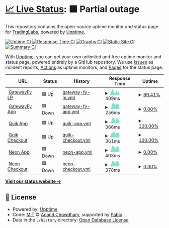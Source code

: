 # [📈 Live Status](https://tradinglabs-io.github.io/gatewayfy-status): <!--live status--> **🟧 Partial outage**

This repository contains the open-source uptime monitor and status page for [TradingLabs](https://tradinglabs-io.github.io/gatewayfy-status), powered by [Upptime](https://github.com/upptime/upptime).

[![Uptime CI](https://github.com/tradinglabs-io/gatewayfy-status/workflows/Uptime%20CI/badge.svg)](https://github.com/tradinglabs-io/gatewayfy-status/actions?query=workflow%3A%22Uptime+CI%22)
[![Response Time CI](https://github.com/tradinglabs-io/gatewayfy-status/workflows/Response%20Time%20CI/badge.svg)](https://github.com/tradinglabs-io/gatewayfy-status/actions?query=workflow%3A%22Response+Time+CI%22)
[![Graphs CI](https://github.com/tradinglabs-io/gatewayfy-status/workflows/Graphs%20CI/badge.svg)](https://github.com/tradinglabs-io/gatewayfy-status/actions?query=workflow%3A%22Graphs+CI%22)
[![Static Site CI](https://github.com/tradinglabs-io/gatewayfy-status/workflows/Static%20Site%20CI/badge.svg)](https://github.com/tradinglabs-io/gatewayfy-status/actions?query=workflow%3A%22Static+Site+CI%22)
[![Summary CI](https://github.com/tradinglabs-io/gatewayfy-status/workflows/Summary%20CI/badge.svg)](https://github.com/tradinglabs-io/gatewayfy-status/actions?query=workflow%3A%22Summary+CI%22)

With [Upptime](https://upptime.js.org), you can get your own unlimited and free uptime monitor and status page, powered entirely by a GitHub repository. We use [Issues](https://github.com/tradinglabs-io/gatewayfy-status/issues) as incident reports, [Actions](https://github.com/tradinglabs-io/gatewayfy-status/actions) as uptime monitors, and [Pages](https://tradinglabs-io.github.io/gatewayfy-status) for the status page.

<!--start: status pages-->
<!-- This summary is generated by Upptime (https://github.com/upptime/upptime) -->
<!-- Do not edit this manually, your changes will be overwritten -->
<!-- prettier-ignore -->
| URL | Status | History | Response Time | Uptime |
| --- | ------ | ------- | ------------- | ------ |
| <img alt="" src="https://icons.duckduckgo.com/ip3/www.gatewayfy.com.ico" height="13"> [GatewayFy LP](https://www.gatewayfy.com) | 🟩 Up | [gateway-fy-lp.yml](https://github.com/tradinglabs-io/gatewayfy-status/commits/HEAD/history/gateway-fy-lp.yml) | <details><summary><img alt="Response time graph" src="./graphs/gateway-fy-lp/response-time-week.png" height="20"> 409ms</summary><br><a href="https://tradinglabs-io.github.io/gatewayfy-status/history/gateway-fy-lp"><img alt="Response time 1316" src="https://img.shields.io/endpoint?url=https%3A%2F%2Fraw.githubusercontent.com%2Ftradinglabs-io%2Fgatewayfy-status%2FHEAD%2Fapi%2Fgateway-fy-lp%2Fresponse-time.json"></a><br><a href="https://tradinglabs-io.github.io/gatewayfy-status/history/gateway-fy-lp"><img alt="24-hour response time 425" src="https://img.shields.io/endpoint?url=https%3A%2F%2Fraw.githubusercontent.com%2Ftradinglabs-io%2Fgatewayfy-status%2FHEAD%2Fapi%2Fgateway-fy-lp%2Fresponse-time-day.json"></a><br><a href="https://tradinglabs-io.github.io/gatewayfy-status/history/gateway-fy-lp"><img alt="7-day response time 409" src="https://img.shields.io/endpoint?url=https%3A%2F%2Fraw.githubusercontent.com%2Ftradinglabs-io%2Fgatewayfy-status%2FHEAD%2Fapi%2Fgateway-fy-lp%2Fresponse-time-week.json"></a><br><a href="https://tradinglabs-io.github.io/gatewayfy-status/history/gateway-fy-lp"><img alt="30-day response time 412" src="https://img.shields.io/endpoint?url=https%3A%2F%2Fraw.githubusercontent.com%2Ftradinglabs-io%2Fgatewayfy-status%2FHEAD%2Fapi%2Fgateway-fy-lp%2Fresponse-time-month.json"></a><br><a href="https://tradinglabs-io.github.io/gatewayfy-status/history/gateway-fy-lp"><img alt="1-year response time 1316" src="https://img.shields.io/endpoint?url=https%3A%2F%2Fraw.githubusercontent.com%2Ftradinglabs-io%2Fgatewayfy-status%2FHEAD%2Fapi%2Fgateway-fy-lp%2Fresponse-time-year.json"></a></details> | <details><summary><a href="https://tradinglabs-io.github.io/gatewayfy-status/history/gateway-fy-lp">99.41%</a></summary><a href="https://tradinglabs-io.github.io/gatewayfy-status/history/gateway-fy-lp"><img alt="All-time uptime 99.89%" src="https://img.shields.io/endpoint?url=https%3A%2F%2Fraw.githubusercontent.com%2Ftradinglabs-io%2Fgatewayfy-status%2FHEAD%2Fapi%2Fgateway-fy-lp%2Fuptime.json"></a><br><a href="https://tradinglabs-io.github.io/gatewayfy-status/history/gateway-fy-lp"><img alt="24-hour uptime 98.94%" src="https://img.shields.io/endpoint?url=https%3A%2F%2Fraw.githubusercontent.com%2Ftradinglabs-io%2Fgatewayfy-status%2FHEAD%2Fapi%2Fgateway-fy-lp%2Fuptime-day.json"></a><br><a href="https://tradinglabs-io.github.io/gatewayfy-status/history/gateway-fy-lp"><img alt="7-day uptime 99.41%" src="https://img.shields.io/endpoint?url=https%3A%2F%2Fraw.githubusercontent.com%2Ftradinglabs-io%2Fgatewayfy-status%2FHEAD%2Fapi%2Fgateway-fy-lp%2Fuptime-week.json"></a><br><a href="https://tradinglabs-io.github.io/gatewayfy-status/history/gateway-fy-lp"><img alt="30-day uptime 99.70%" src="https://img.shields.io/endpoint?url=https%3A%2F%2Fraw.githubusercontent.com%2Ftradinglabs-io%2Fgatewayfy-status%2FHEAD%2Fapi%2Fgateway-fy-lp%2Fuptime-month.json"></a><br><a href="https://tradinglabs-io.github.io/gatewayfy-status/history/gateway-fy-lp"><img alt="1-year uptime 99.89%" src="https://img.shields.io/endpoint?url=https%3A%2F%2Fraw.githubusercontent.com%2Ftradinglabs-io%2Fgatewayfy-status%2FHEAD%2Fapi%2Fgateway-fy-lp%2Fuptime-year.json"></a></details>
| <img alt="" src="https://icons.duckduckgo.com/ip3/app.gatewayfy.com.ico" height="13"> [GatewayFy App](https://app.gatewayfy.com) | 🟥 Down | [gateway-fy-app.yml](https://github.com/tradinglabs-io/gatewayfy-status/commits/HEAD/history/gateway-fy-app.yml) | <details><summary><img alt="Response time graph" src="./graphs/gateway-fy-app/response-time-week.png" height="20"> 256ms</summary><br><a href="https://tradinglabs-io.github.io/gatewayfy-status/history/gateway-fy-app"><img alt="Response time 433" src="https://img.shields.io/endpoint?url=https%3A%2F%2Fraw.githubusercontent.com%2Ftradinglabs-io%2Fgatewayfy-status%2FHEAD%2Fapi%2Fgateway-fy-app%2Fresponse-time.json"></a><br><a href="https://tradinglabs-io.github.io/gatewayfy-status/history/gateway-fy-app"><img alt="24-hour response time 108" src="https://img.shields.io/endpoint?url=https%3A%2F%2Fraw.githubusercontent.com%2Ftradinglabs-io%2Fgatewayfy-status%2FHEAD%2Fapi%2Fgateway-fy-app%2Fresponse-time-day.json"></a><br><a href="https://tradinglabs-io.github.io/gatewayfy-status/history/gateway-fy-app"><img alt="7-day response time 256" src="https://img.shields.io/endpoint?url=https%3A%2F%2Fraw.githubusercontent.com%2Ftradinglabs-io%2Fgatewayfy-status%2FHEAD%2Fapi%2Fgateway-fy-app%2Fresponse-time-week.json"></a><br><a href="https://tradinglabs-io.github.io/gatewayfy-status/history/gateway-fy-app"><img alt="30-day response time 251" src="https://img.shields.io/endpoint?url=https%3A%2F%2Fraw.githubusercontent.com%2Ftradinglabs-io%2Fgatewayfy-status%2FHEAD%2Fapi%2Fgateway-fy-app%2Fresponse-time-month.json"></a><br><a href="https://tradinglabs-io.github.io/gatewayfy-status/history/gateway-fy-app"><img alt="1-year response time 433" src="https://img.shields.io/endpoint?url=https%3A%2F%2Fraw.githubusercontent.com%2Ftradinglabs-io%2Fgatewayfy-status%2FHEAD%2Fapi%2Fgateway-fy-app%2Fresponse-time-year.json"></a></details> | <details><summary><a href="https://tradinglabs-io.github.io/gatewayfy-status/history/gateway-fy-app">0.00%</a></summary><a href="https://tradinglabs-io.github.io/gatewayfy-status/history/gateway-fy-app"><img alt="All-time uptime 27.68%" src="https://img.shields.io/endpoint?url=https%3A%2F%2Fraw.githubusercontent.com%2Ftradinglabs-io%2Fgatewayfy-status%2FHEAD%2Fapi%2Fgateway-fy-app%2Fuptime.json"></a><br><a href="https://tradinglabs-io.github.io/gatewayfy-status/history/gateway-fy-app"><img alt="24-hour uptime 0.00%" src="https://img.shields.io/endpoint?url=https%3A%2F%2Fraw.githubusercontent.com%2Ftradinglabs-io%2Fgatewayfy-status%2FHEAD%2Fapi%2Fgateway-fy-app%2Fuptime-day.json"></a><br><a href="https://tradinglabs-io.github.io/gatewayfy-status/history/gateway-fy-app"><img alt="7-day uptime 0.00%" src="https://img.shields.io/endpoint?url=https%3A%2F%2Fraw.githubusercontent.com%2Ftradinglabs-io%2Fgatewayfy-status%2FHEAD%2Fapi%2Fgateway-fy-app%2Fuptime-week.json"></a><br><a href="https://tradinglabs-io.github.io/gatewayfy-status/history/gateway-fy-app"><img alt="30-day uptime 1.38%" src="https://img.shields.io/endpoint?url=https%3A%2F%2Fraw.githubusercontent.com%2Ftradinglabs-io%2Fgatewayfy-status%2FHEAD%2Fapi%2Fgateway-fy-app%2Fuptime-month.json"></a><br><a href="https://tradinglabs-io.github.io/gatewayfy-status/history/gateway-fy-app"><img alt="1-year uptime 27.68%" src="https://img.shields.io/endpoint?url=https%3A%2F%2Fraw.githubusercontent.com%2Ftradinglabs-io%2Fgatewayfy-status%2FHEAD%2Fapi%2Fgateway-fy-app%2Fuptime-year.json"></a></details>
| <img alt="" src="https://icons.duckduckgo.com/ip3/app.quikbr.com.ico" height="13"> [Quik App](https://app.quikbr.com) | 🟩 Up | [quik-app.yml](https://github.com/tradinglabs-io/gatewayfy-status/commits/HEAD/history/quik-app.yml) | <details><summary><img alt="Response time graph" src="./graphs/quik-app/response-time-week.png" height="20"> 366ms</summary><br><a href="https://tradinglabs-io.github.io/gatewayfy-status/history/quik-app"><img alt="Response time 369" src="https://img.shields.io/endpoint?url=https%3A%2F%2Fraw.githubusercontent.com%2Ftradinglabs-io%2Fgatewayfy-status%2FHEAD%2Fapi%2Fquik-app%2Fresponse-time.json"></a><br><a href="https://tradinglabs-io.github.io/gatewayfy-status/history/quik-app"><img alt="24-hour response time 286" src="https://img.shields.io/endpoint?url=https%3A%2F%2Fraw.githubusercontent.com%2Ftradinglabs-io%2Fgatewayfy-status%2FHEAD%2Fapi%2Fquik-app%2Fresponse-time-day.json"></a><br><a href="https://tradinglabs-io.github.io/gatewayfy-status/history/quik-app"><img alt="7-day response time 366" src="https://img.shields.io/endpoint?url=https%3A%2F%2Fraw.githubusercontent.com%2Ftradinglabs-io%2Fgatewayfy-status%2FHEAD%2Fapi%2Fquik-app%2Fresponse-time-week.json"></a><br><a href="https://tradinglabs-io.github.io/gatewayfy-status/history/quik-app"><img alt="30-day response time 343" src="https://img.shields.io/endpoint?url=https%3A%2F%2Fraw.githubusercontent.com%2Ftradinglabs-io%2Fgatewayfy-status%2FHEAD%2Fapi%2Fquik-app%2Fresponse-time-month.json"></a><br><a href="https://tradinglabs-io.github.io/gatewayfy-status/history/quik-app"><img alt="1-year response time 369" src="https://img.shields.io/endpoint?url=https%3A%2F%2Fraw.githubusercontent.com%2Ftradinglabs-io%2Fgatewayfy-status%2FHEAD%2Fapi%2Fquik-app%2Fresponse-time-year.json"></a></details> | <details><summary><a href="https://tradinglabs-io.github.io/gatewayfy-status/history/quik-app">100.00%</a></summary><a href="https://tradinglabs-io.github.io/gatewayfy-status/history/quik-app"><img alt="All-time uptime 100.00%" src="https://img.shields.io/endpoint?url=https%3A%2F%2Fraw.githubusercontent.com%2Ftradinglabs-io%2Fgatewayfy-status%2FHEAD%2Fapi%2Fquik-app%2Fuptime.json"></a><br><a href="https://tradinglabs-io.github.io/gatewayfy-status/history/quik-app"><img alt="24-hour uptime 100.00%" src="https://img.shields.io/endpoint?url=https%3A%2F%2Fraw.githubusercontent.com%2Ftradinglabs-io%2Fgatewayfy-status%2FHEAD%2Fapi%2Fquik-app%2Fuptime-day.json"></a><br><a href="https://tradinglabs-io.github.io/gatewayfy-status/history/quik-app"><img alt="7-day uptime 100.00%" src="https://img.shields.io/endpoint?url=https%3A%2F%2Fraw.githubusercontent.com%2Ftradinglabs-io%2Fgatewayfy-status%2FHEAD%2Fapi%2Fquik-app%2Fuptime-week.json"></a><br><a href="https://tradinglabs-io.github.io/gatewayfy-status/history/quik-app"><img alt="30-day uptime 100.00%" src="https://img.shields.io/endpoint?url=https%3A%2F%2Fraw.githubusercontent.com%2Ftradinglabs-io%2Fgatewayfy-status%2FHEAD%2Fapi%2Fquik-app%2Fuptime-month.json"></a><br><a href="https://tradinglabs-io.github.io/gatewayfy-status/history/quik-app"><img alt="1-year uptime 100.00%" src="https://img.shields.io/endpoint?url=https%3A%2F%2Fraw.githubusercontent.com%2Ftradinglabs-io%2Fgatewayfy-status%2FHEAD%2Fapi%2Fquik-app%2Fuptime-year.json"></a></details>
| <img alt="" src="https://icons.duckduckgo.com/ip3/checkout.quikbr.com.ico" height="13"> [Quik Checkout](https://checkout.quikbr.com) | 🟩 Up | [quik-checkout.yml](https://github.com/tradinglabs-io/gatewayfy-status/commits/HEAD/history/quik-checkout.yml) | <details><summary><img alt="Response time graph" src="./graphs/quik-checkout/response-time-week.png" height="20"> 361ms</summary><br><a href="https://tradinglabs-io.github.io/gatewayfy-status/history/quik-checkout"><img alt="Response time 316" src="https://img.shields.io/endpoint?url=https%3A%2F%2Fraw.githubusercontent.com%2Ftradinglabs-io%2Fgatewayfy-status%2FHEAD%2Fapi%2Fquik-checkout%2Fresponse-time.json"></a><br><a href="https://tradinglabs-io.github.io/gatewayfy-status/history/quik-checkout"><img alt="24-hour response time 337" src="https://img.shields.io/endpoint?url=https%3A%2F%2Fraw.githubusercontent.com%2Ftradinglabs-io%2Fgatewayfy-status%2FHEAD%2Fapi%2Fquik-checkout%2Fresponse-time-day.json"></a><br><a href="https://tradinglabs-io.github.io/gatewayfy-status/history/quik-checkout"><img alt="7-day response time 361" src="https://img.shields.io/endpoint?url=https%3A%2F%2Fraw.githubusercontent.com%2Ftradinglabs-io%2Fgatewayfy-status%2FHEAD%2Fapi%2Fquik-checkout%2Fresponse-time-week.json"></a><br><a href="https://tradinglabs-io.github.io/gatewayfy-status/history/quik-checkout"><img alt="30-day response time 320" src="https://img.shields.io/endpoint?url=https%3A%2F%2Fraw.githubusercontent.com%2Ftradinglabs-io%2Fgatewayfy-status%2FHEAD%2Fapi%2Fquik-checkout%2Fresponse-time-month.json"></a><br><a href="https://tradinglabs-io.github.io/gatewayfy-status/history/quik-checkout"><img alt="1-year response time 316" src="https://img.shields.io/endpoint?url=https%3A%2F%2Fraw.githubusercontent.com%2Ftradinglabs-io%2Fgatewayfy-status%2FHEAD%2Fapi%2Fquik-checkout%2Fresponse-time-year.json"></a></details> | <details><summary><a href="https://tradinglabs-io.github.io/gatewayfy-status/history/quik-checkout">100.00%</a></summary><a href="https://tradinglabs-io.github.io/gatewayfy-status/history/quik-checkout"><img alt="All-time uptime 100.00%" src="https://img.shields.io/endpoint?url=https%3A%2F%2Fraw.githubusercontent.com%2Ftradinglabs-io%2Fgatewayfy-status%2FHEAD%2Fapi%2Fquik-checkout%2Fuptime.json"></a><br><a href="https://tradinglabs-io.github.io/gatewayfy-status/history/quik-checkout"><img alt="24-hour uptime 100.00%" src="https://img.shields.io/endpoint?url=https%3A%2F%2Fraw.githubusercontent.com%2Ftradinglabs-io%2Fgatewayfy-status%2FHEAD%2Fapi%2Fquik-checkout%2Fuptime-day.json"></a><br><a href="https://tradinglabs-io.github.io/gatewayfy-status/history/quik-checkout"><img alt="7-day uptime 100.00%" src="https://img.shields.io/endpoint?url=https%3A%2F%2Fraw.githubusercontent.com%2Ftradinglabs-io%2Fgatewayfy-status%2FHEAD%2Fapi%2Fquik-checkout%2Fuptime-week.json"></a><br><a href="https://tradinglabs-io.github.io/gatewayfy-status/history/quik-checkout"><img alt="30-day uptime 100.00%" src="https://img.shields.io/endpoint?url=https%3A%2F%2Fraw.githubusercontent.com%2Ftradinglabs-io%2Fgatewayfy-status%2FHEAD%2Fapi%2Fquik-checkout%2Fuptime-month.json"></a><br><a href="https://tradinglabs-io.github.io/gatewayfy-status/history/quik-checkout"><img alt="1-year uptime 100.00%" src="https://img.shields.io/endpoint?url=https%3A%2F%2Fraw.githubusercontent.com%2Ftradinglabs-io%2Fgatewayfy-status%2FHEAD%2Fapi%2Fquik-checkout%2Fuptime-year.json"></a></details>
| <img alt="" src="https://icons.duckduckgo.com/ip3/app.neonpay.com.br.ico" height="13"> [Neon App](https://app.neonpay.com.br) | 🟥 Down | [neon-app.yml](https://github.com/tradinglabs-io/gatewayfy-status/commits/HEAD/history/neon-app.yml) | <details><summary><img alt="Response time graph" src="./graphs/neon-app/response-time-week.png" height="20"> 403ms</summary><br><a href="https://tradinglabs-io.github.io/gatewayfy-status/history/neon-app"><img alt="Response time 370" src="https://img.shields.io/endpoint?url=https%3A%2F%2Fraw.githubusercontent.com%2Ftradinglabs-io%2Fgatewayfy-status%2FHEAD%2Fapi%2Fneon-app%2Fresponse-time.json"></a><br><a href="https://tradinglabs-io.github.io/gatewayfy-status/history/neon-app"><img alt="24-hour response time 198" src="https://img.shields.io/endpoint?url=https%3A%2F%2Fraw.githubusercontent.com%2Ftradinglabs-io%2Fgatewayfy-status%2FHEAD%2Fapi%2Fneon-app%2Fresponse-time-day.json"></a><br><a href="https://tradinglabs-io.github.io/gatewayfy-status/history/neon-app"><img alt="7-day response time 403" src="https://img.shields.io/endpoint?url=https%3A%2F%2Fraw.githubusercontent.com%2Ftradinglabs-io%2Fgatewayfy-status%2FHEAD%2Fapi%2Fneon-app%2Fresponse-time-week.json"></a><br><a href="https://tradinglabs-io.github.io/gatewayfy-status/history/neon-app"><img alt="30-day response time 371" src="https://img.shields.io/endpoint?url=https%3A%2F%2Fraw.githubusercontent.com%2Ftradinglabs-io%2Fgatewayfy-status%2FHEAD%2Fapi%2Fneon-app%2Fresponse-time-month.json"></a><br><a href="https://tradinglabs-io.github.io/gatewayfy-status/history/neon-app"><img alt="1-year response time 370" src="https://img.shields.io/endpoint?url=https%3A%2F%2Fraw.githubusercontent.com%2Ftradinglabs-io%2Fgatewayfy-status%2FHEAD%2Fapi%2Fneon-app%2Fresponse-time-year.json"></a></details> | <details><summary><a href="https://tradinglabs-io.github.io/gatewayfy-status/history/neon-app">0.00%</a></summary><a href="https://tradinglabs-io.github.io/gatewayfy-status/history/neon-app"><img alt="All-time uptime 25.33%" src="https://img.shields.io/endpoint?url=https%3A%2F%2Fraw.githubusercontent.com%2Ftradinglabs-io%2Fgatewayfy-status%2FHEAD%2Fapi%2Fneon-app%2Fuptime.json"></a><br><a href="https://tradinglabs-io.github.io/gatewayfy-status/history/neon-app"><img alt="24-hour uptime 0.00%" src="https://img.shields.io/endpoint?url=https%3A%2F%2Fraw.githubusercontent.com%2Ftradinglabs-io%2Fgatewayfy-status%2FHEAD%2Fapi%2Fneon-app%2Fuptime-day.json"></a><br><a href="https://tradinglabs-io.github.io/gatewayfy-status/history/neon-app"><img alt="7-day uptime 0.00%" src="https://img.shields.io/endpoint?url=https%3A%2F%2Fraw.githubusercontent.com%2Ftradinglabs-io%2Fgatewayfy-status%2FHEAD%2Fapi%2Fneon-app%2Fuptime-week.json"></a><br><a href="https://tradinglabs-io.github.io/gatewayfy-status/history/neon-app"><img alt="30-day uptime 1.38%" src="https://img.shields.io/endpoint?url=https%3A%2F%2Fraw.githubusercontent.com%2Ftradinglabs-io%2Fgatewayfy-status%2FHEAD%2Fapi%2Fneon-app%2Fuptime-month.json"></a><br><a href="https://tradinglabs-io.github.io/gatewayfy-status/history/neon-app"><img alt="1-year uptime 25.33%" src="https://img.shields.io/endpoint?url=https%3A%2F%2Fraw.githubusercontent.com%2Ftradinglabs-io%2Fgatewayfy-status%2FHEAD%2Fapi%2Fneon-app%2Fuptime-year.json"></a></details>
| <img alt="" src="https://icons.duckduckgo.com/ip3/checkout.neonpay.com.br.ico" height="13"> [Neon Checkout](https://checkout.neonpay.com.br) | 🟥 Down | [neon-checkout.yml](https://github.com/tradinglabs-io/gatewayfy-status/commits/HEAD/history/neon-checkout.yml) | <details><summary><img alt="Response time graph" src="./graphs/neon-checkout/response-time-week.png" height="20"> 378ms</summary><br><a href="https://tradinglabs-io.github.io/gatewayfy-status/history/neon-checkout"><img alt="Response time 401" src="https://img.shields.io/endpoint?url=https%3A%2F%2Fraw.githubusercontent.com%2Ftradinglabs-io%2Fgatewayfy-status%2FHEAD%2Fapi%2Fneon-checkout%2Fresponse-time.json"></a><br><a href="https://tradinglabs-io.github.io/gatewayfy-status/history/neon-checkout"><img alt="24-hour response time 188" src="https://img.shields.io/endpoint?url=https%3A%2F%2Fraw.githubusercontent.com%2Ftradinglabs-io%2Fgatewayfy-status%2FHEAD%2Fapi%2Fneon-checkout%2Fresponse-time-day.json"></a><br><a href="https://tradinglabs-io.github.io/gatewayfy-status/history/neon-checkout"><img alt="7-day response time 378" src="https://img.shields.io/endpoint?url=https%3A%2F%2Fraw.githubusercontent.com%2Ftradinglabs-io%2Fgatewayfy-status%2FHEAD%2Fapi%2Fneon-checkout%2Fresponse-time-week.json"></a><br><a href="https://tradinglabs-io.github.io/gatewayfy-status/history/neon-checkout"><img alt="30-day response time 359" src="https://img.shields.io/endpoint?url=https%3A%2F%2Fraw.githubusercontent.com%2Ftradinglabs-io%2Fgatewayfy-status%2FHEAD%2Fapi%2Fneon-checkout%2Fresponse-time-month.json"></a><br><a href="https://tradinglabs-io.github.io/gatewayfy-status/history/neon-checkout"><img alt="1-year response time 401" src="https://img.shields.io/endpoint?url=https%3A%2F%2Fraw.githubusercontent.com%2Ftradinglabs-io%2Fgatewayfy-status%2FHEAD%2Fapi%2Fneon-checkout%2Fresponse-time-year.json"></a></details> | <details><summary><a href="https://tradinglabs-io.github.io/gatewayfy-status/history/neon-checkout">0.00%</a></summary><a href="https://tradinglabs-io.github.io/gatewayfy-status/history/neon-checkout"><img alt="All-time uptime 25.33%" src="https://img.shields.io/endpoint?url=https%3A%2F%2Fraw.githubusercontent.com%2Ftradinglabs-io%2Fgatewayfy-status%2FHEAD%2Fapi%2Fneon-checkout%2Fuptime.json"></a><br><a href="https://tradinglabs-io.github.io/gatewayfy-status/history/neon-checkout"><img alt="24-hour uptime 0.00%" src="https://img.shields.io/endpoint?url=https%3A%2F%2Fraw.githubusercontent.com%2Ftradinglabs-io%2Fgatewayfy-status%2FHEAD%2Fapi%2Fneon-checkout%2Fuptime-day.json"></a><br><a href="https://tradinglabs-io.github.io/gatewayfy-status/history/neon-checkout"><img alt="7-day uptime 0.00%" src="https://img.shields.io/endpoint?url=https%3A%2F%2Fraw.githubusercontent.com%2Ftradinglabs-io%2Fgatewayfy-status%2FHEAD%2Fapi%2Fneon-checkout%2Fuptime-week.json"></a><br><a href="https://tradinglabs-io.github.io/gatewayfy-status/history/neon-checkout"><img alt="30-day uptime 1.38%" src="https://img.shields.io/endpoint?url=https%3A%2F%2Fraw.githubusercontent.com%2Ftradinglabs-io%2Fgatewayfy-status%2FHEAD%2Fapi%2Fneon-checkout%2Fuptime-month.json"></a><br><a href="https://tradinglabs-io.github.io/gatewayfy-status/history/neon-checkout"><img alt="1-year uptime 25.33%" src="https://img.shields.io/endpoint?url=https%3A%2F%2Fraw.githubusercontent.com%2Ftradinglabs-io%2Fgatewayfy-status%2FHEAD%2Fapi%2Fneon-checkout%2Fuptime-year.json"></a></details>

<!--end: status pages-->

[**Visit our status website →**](https://tradinglabs-io.github.io/gatewayfy-status)

## 📄 License

- Powered by: [Upptime](https://github.com/upptime/upptime)
- Code: [MIT](./LICENSE) © [Anand Chowdhary](https://anandchowdhary.com), supported by [Pabio](https://pabio.com)
- Data in the `./history` directory: [Open Database License](https://opendatacommons.org/licenses/odbl/1-0/)
